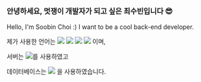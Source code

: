 ### 안녕하세요, 멋쟁이 개발자가 되고 싶은 최수빈입니다 😎
Hello, I'm Soobin Choi :)
I want to be a cool back-end developer.

제가 사용한 언어는 
<img src="https://img.shields.io/badge/HTML5-E34F26?style=flat&logo=HTML5&logoColor=white"/>
<img src="https://img.shields.io/badge/CSS3-1572B6?style=flat&logo=CSS3&logoColor=white"/>
<img src="https://img.shields.io/badge/Ajax-FF9E0F?style=flat&logo=Ajax&logoColor=white"/>
<img src="https://img.shields.io/badge/jQuery-0769AD?style=flat&logo=jQuery&logoColor=white"/>
이며,

서버는
<img src="https://img.shields.io/badge/Apache Tomcat 9.0-F8DC75?style=flat&logo=Apache Tomcat&logoColor=black"/>를
사용하였고

데이터베이스는
<img src="https://img.shields.io/badge/MySQL-4479A1?style=flat&logo=MySQL&logoColor=white"/>
을 사용하였습니다.

